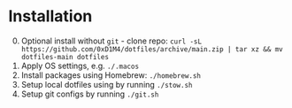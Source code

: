 # Installation

0. Optional install without `git` - clone repo: `curl -sL https://github.com/0xD1M4/dotfiles/archive/main.zip | tar xz && mv dotfiles-main dotfiles`
1. Apply OS settings, e.g. `./.macos`
2. Install packages using Homebrew: `./homebrew.sh`
3. Setup local dotfiles using by running `./stow.sh`
4. Setup git configs by running `./git.sh`
